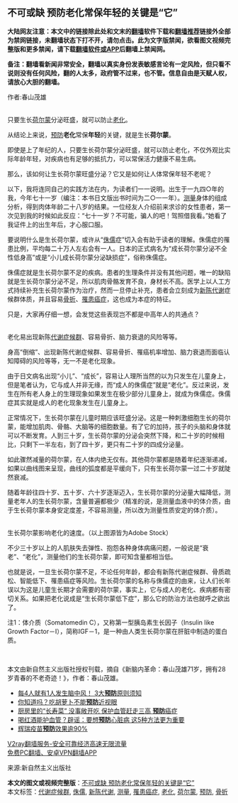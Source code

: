  <h2>不可或缺 预防老化常保年轻的关键是“它”</h2> <p class="notice"><b>大陆网友注意：本文中的链接除此处和文末的<a href="https://github.com/bannedbook/fanqiang" >翻墙</a>软件下载和<a href="https://github.com/killgcd/justmysocks/blob/master/README.md">翻墙推荐</a>链接外全部为禁网链接，未翻墙状态下打不开，请勿点击。此为文字版禁闻，欲看图文视频完整版和更多禁闻，请下载<a href="https://github.com/bannedbook/fanqiang">翻墙软件或APP</a>后翻墙上禁闻网。</p><p>备注：翻墙看新闻非常安全，翻墙以真实身份发表敏感言论有一定风险，但只看不说则没有任何风险，翻的人太多，政府管不过来，也不管。信息自由是天赋人权，请放心大胆的翻墙。</b></p>  <div class="entry"> <p>作者:春山茂雄</p> <p><br /> 只要生长<a href="https://www.bannedbook.org/bnews/tag/%e8%8d%b7%e5%b0%94%e8%92%99/" class="st_tag internal_tag" rel="tag" title="标签 荷尔蒙 下的日志">荷尔蒙</a>分泌旺盛，就可以防止<a href="https://www.bannedbook.org/bnews/tag/%E8%80%81%E5%8C%96/" class="st_tag internal_tag" rel="tag" title="标签 老化 下的日志">老化</a>。 </p> <p>从结论上来说，<a href="https://www.bannedbook.org/bnews/tag/%E9%A2%84%E9%98%B2/" class="st_tag internal_tag" rel="tag" title="标签 预防 下的日志">预防</a><strong>老化</strong>常保<strong>年轻</strong>的关键，就是生长<strong>荷尔蒙</strong>。 </p> <p>即使是上了年纪的人，只要生长荷尔蒙分泌旺盛，就可以防止老化，不仅外观比实际年龄年轻，对疾病也有足够的抵抗力，可以常保活力健康不易生病。 </p> <p>那么，该如何让生长荷尔蒙旺盛分泌？它又是如何让人体常保年轻不老呢？ </p>  <p>以下，我将连同自己的实践方法在内，为读者们一一说明。出生于一九四○年的我，今年七十一岁（编注：本书日文版出书时间为二○一一年）。<a href="https://www.bannedbook.org/bnews/tag/%E6%B5%8B%E9%87%8F/" class="st_tag internal_tag" rel="tag" title="标签 测量 下的日志">测量</a>身体的组成分析，得到肉体年龄二十八岁的结果。一位经友人介绍前来求诊的女性患者，第一次见到我的时候如此反应：“七十一岁？不可能，骗人的吧！驾照借我看。”她看了我证件上的出生年后，才心服口服。 </p> <p>要说明什么是生长荷尔蒙，或许从“<a href="https://www.bannedbook.org/bnews/tag/%E4%BE%8F%E5%84%92/" class="st_tag internal_tag" rel="tag" title="标签 侏儒 下的日志">侏儒</a>症”切入会有助于读者的理解。侏儒症的罹患比例，平均每二十万人左右会有一人。日本的正式病名为“成长荷尔蒙分泌不全性低身高”或是“小儿成长荷尔蒙分泌缺损症”，俗称侏儒症。 </p> <p>侏儒症就是生长荷尔蒙不足的疾病。患者的生理条件并没有其他问题，唯一的缺陷就是生长荷尔蒙分泌不足，所以肌肉骨骼发育不良，身材长不高。医学上以人工方式持续补充生长荷尔蒙作为治疗，然而一旦停止补充，患者会立刻成为<a href="https://www.bannedbook.org/bnews/tag/%E6%96%B0%E9%99%88%E4%BB%A3%E8%B0%A2/" class="st_tag internal_tag" rel="tag" title="标签 新陈代谢 下的日志">新陈代谢</a>症候群体质，并且容易<a href="https://www.bannedbook.org/bnews/tag/%E9%AA%A8%E6%8A%98/" class="st_tag internal_tag" rel="tag" title="标签 骨折 下的日志">骨折</a>、<a href="https://www.bannedbook.org/bnews/tag/%E7%BD%B9%E6%82%A3%E7%99%8C%E7%97%87/" class="st_tag internal_tag" rel="tag" title="标签 罹患癌症 下的日志">罹患癌症</a>，这也成为本症的特征。 </p> <p>只是，大家再仔细一想，会发觉这些表现岂不都是中高年人的共通点？ </p> <p><br /> 老化易出现新陈<a href="https://www.bannedbook.org/bnews/tag/%E4%BB%A3%E8%B0%A2%E7%97%87%E5%80%99%E7%BE%A4/" class="st_tag internal_tag" rel="tag" title="标签 代谢症候群 下的日志">代谢症候群</a>、容易骨折、脑力衰退的风险等等。 </p>  <p>身高“倒缩”、出现新陈代谢症候群、容易骨折、罹癌机率增加、脑力衰退而面临认知障碍的风险等等，无一不是老化现象。 </p> <p>由于日文病名出现“小儿”、“成长”，容易让人理所当然的以为只发生在儿童身上，但是笔者认为，它与成人并非无缘，而“成人的侏儒症”就是“老化”。反过来说，发生在所有老人身上的生理现象如果发生在极少部分儿童身上，就成为侏儒症。侏儒症其实就是成人的老化现象发生在儿童身上。 </p> <p>正常情况下，生长荷尔蒙在儿童时期应该旺盛分泌。这是一种刺激细胞生长的荷尔蒙，能增加肌肉、骨骼、大脑等的细胞数量。有了它的加持，孩子的头脑和身体就可以不断发育。人到三十岁，生长荷尔蒙的分泌会突然下降，和二十岁的时候相比，只剩下一半左右，到了四十岁，更只有二十岁的四成分泌量。 </p> <p>如此骤然减量的荷尔蒙，在人体内绝无仅有。其他荷尔蒙都是随着年纪逐渐递减，如果以曲线图来呈现，曲线的弧度都是平缓向下，只有生长荷尔蒙一过二十岁就陡然衰减。 </p> <p>随着年龄往四十岁、五十岁、六十岁逐渐迈入，生长荷尔蒙的分泌量大幅降低，测量老年人的生长荷尔蒙，含量普遍都极少（精准的说，是测量血液中的体介质，由于生长荷尔蒙本身安定度差，不容易测量，所以改为测量性质安定的体介质）。 </p>  <p><br /> 生长荷尔蒙影响老化的速度。（以上图源皆为Adobe Stock） </p> <p>不少三十岁以上的人肌肤失去弹性、抱怨各种身体病痛问题，一般说是“衰老”、“老化”，测量他们的生长荷尔蒙，即可知含量都相当低。 </p> <p>也就是说，一旦生长荷尔蒙不足，不论任何年龄，都会有新陈代谢症候群、骨质疏松、智能低下、罹患癌症等风险。生长荷尔蒙的名称与侏儒症的由来，让人们长年误以为这是儿童生长期才会需要的荷尔蒙，事实上，它与成人的老化、疾病都有密切关系。如果把老化说成是“生长荷尔蒙低下症”，那么它的防治方法也就呼之欲出了。 </p> <p>注1：体介质（Somatomedin C），又称第一型胰岛素生长因子（Insulin like Growth Factor－I），简称IGF－1，是一种由人类生长荷尔蒙在肝脏中制造的蛋白质。 </p> <p>&nbsp; </p>  <p>本文由新自然主义出版社授权刊载，摘自《新脑内革命：春山茂雄71岁，拥有28岁青春的不老奇迹！》，作者：春山茂雄。 </p> <ul class='op-related-articles' title='相关阅读'> <li><a href='https://www.bannedbook.org/bnews/comments/20201112/1429960.html' target='_blank'>每4人就有1人发生脑中风！ 3大<b>预防</b>原则须知</a></li> <li><a href='https://www.bannedbook.org/bnews/lifebaike/20201111/1429230.html' target='_blank'>你知道吗？吃胡萝卜不能<b>预防</b>近视眼</a></li> <li><a href='https://www.bannedbook.org/bnews/health/20201111/1429148.html' target='_blank'>厨房里的“长寿菜” 没事敞开吃 保护血管赶走三高 <b>预防</b>癌症</a></li> <li><a href='https://www.bannedbook.org/bnews/health/20201111/1429133.html' target='_blank'>喝红酒能护血管？辟谣：要想<b>预防</b>心脏病 这5种方法更为重要</a></li> <li><a href='https://www.bannedbook.org/bnews/worldnews/20201110/1428816.html' target='_blank'>辉瑞疫苗<b>预防</b>效果逾90%</a></li> </ul> <p class="texttj"> <a href="https://www.bannedbook.org/forum23/topic22702.html" target="_blank">V2ray翻墙服务-安全可靠经济高速无限流量</a><br/> <a href="https://github.com/bannedbook/fanqiang/wiki/%E7%A6%81%E9%97%BB%E7%BD%91%E5%AE%89%E5%8D%93%E7%BF%BB%E5%A2%99%E6%96%B0%E9%97%BBAPP" target="_blank">免费PC翻墙、安卓VPN翻墙APP</a></p><p>来源:新自然主义出版社</p><a name='sharetosocial'></a>       <div><b>本文的图文或视频完整版</b>：<a href='https://www.bannedbook.org/bnews/comments/20201113/1430530.html'>不可或缺 预防老化常保年轻的关键是“它”</a></div>  </div><!--END ENTRY--> <div class="postfooter"> <div>本文标签：<a href="https://www.bannedbook.org/bnews/tag/%E4%BB%A3%E8%B0%A2%E7%97%87%E5%80%99%E7%BE%A4/" rel="tag">代谢症候群</a>, <a href="https://www.bannedbook.org/bnews/tag/%E4%BE%8F%E5%84%92/" rel="tag">侏儒</a>, <a href="https://www.bannedbook.org/bnews/tag/%E6%96%B0%E9%99%88%E4%BB%A3%E8%B0%A2/" rel="tag">新陈代谢</a>, <a href="https://www.bannedbook.org/bnews/tag/%E6%B5%8B%E9%87%8F/" rel="tag">测量</a>, <a href="https://www.bannedbook.org/bnews/tag/%E7%BD%B9%E6%82%A3%E7%99%8C%E7%97%87/" rel="tag">罹患癌症</a>, <a href="https://www.bannedbook.org/bnews/tag/%E8%80%81%E5%8C%96/" rel="tag">老化</a>, <a href="https://www.bannedbook.org/bnews/tag/%e8%8d%b7%e5%b0%94%e8%92%99/" rel="tag">荷尔蒙</a>, <a href="https://www.bannedbook.org/bnews/tag/%E9%A2%84%E9%98%B2/" rel="tag">预防</a>, <a href="https://www.bannedbook.org/bnews/tag/%E9%AA%A8%E6%8A%98/" rel="tag">骨折</a></div>  </div><!--END POSTFOOTER--> 